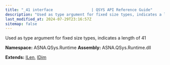 ```yaml
---
title: "_41 interface                 | QSYS API Reference Guide"
description: "Used as type argument for fixed size types, indicates a length of 41  "
last_modified_at: 2024-07-29T23:16:57Z
sitemap: false
---
```


Used as type argument for fixed size types, indicates a length of 41 

**Namespace:** ASNA.QSys.Runtime
**Assembly:** ASNA.QSys.Runtime.dll

**Extends:** [ILen](/reference/runtime/qsys-runtime/i-len.html), [IDim](/reference/runtime/qsys-runtime/i-dim.html)
<br>
<br>
